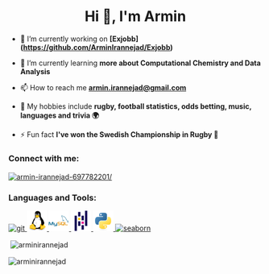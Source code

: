 <h1 align="center">Hi 👋, I'm Armin</h1>

- 🔭 I’m currently working on **[Exjobb] (https://github.com/ArminIrannejad/Exjobb)**

- 🌱 I’m currently learning **more about Computational Chemistry and Data Analysis**

- 📫 How to reach me **armin.irannejad@gmail.com**

- 🏉 My hobbies include **rugby, football statistics, odds betting, music, languages and trivia 🌍**

- ⚡ Fun fact **I've won the Swedish Championship in Rugby 🥇**

<h3 align="left">Connect with me:</h3>
<p align="left">
<a href="https://linkedin.com/in/armin-irannejad-697782201/" target="blank"><img align="center" src="https://raw.githubusercontent.com/rahuldkjain/github-profile-readme-generator/master/src/images/icons/Social/linked-in-alt.svg" alt="armin-irannejad-697782201/" height="30" width="40" /></a> 
</p>

<h3 align="left">Languages and Tools:</h3>
<p align="left"> <a href="https://git-scm.com/" target="_blank" rel="noreferrer"> <img src="https://www.vectorlogo.zone/logos/git-scm/git-scm-icon.svg" alt="git" width="40" height="40"/> </a> <a href="https://www.linux.org/" target="_blank" rel="noreferrer"> <img src="https://raw.githubusercontent.com/devicons/devicon/master/icons/linux/linux-original.svg" alt="linux" width="40" height="40"/> </a> <a href="https://www.mysql.com/" target="_blank" rel="noreferrer"> <img src="https://raw.githubusercontent.com/devicons/devicon/master/icons/mysql/mysql-original-wordmark.svg" alt="mysql" width="40" height="40"/> </a> <a href="https://pandas.pydata.org/" target="_blank" rel="noreferrer"> <img src="https://raw.githubusercontent.com/devicons/devicon/2ae2a900d2f041da66e950e4d48052658d850630/icons/pandas/pandas-original.svg" alt="pandas" width="40" height="40"/> </a> <a href="https://www.python.org" target="_blank" rel="noreferrer"> <img src="https://raw.githubusercontent.com/devicons/devicon/master/icons/python/python-original.svg" alt="python" width="40" height="40"/> </a> <a href="https://seaborn.pydata.org/" target="_blank" rel="noreferrer"> <img src="https://seaborn.pydata.org/_images/logo-mark-lightbg.svg" alt="seaborn" width="40" height="40"/> </a> </p>

<p>&nbsp;<img align="center" src="https://github-readme-stats.vercel.app/api?username=arminirannejad&show_icons=true&theme=dark&locale=en" alt="arminirannejad" /></p>

<p><img align="center" src="https://github-readme-streak-stats.herokuapp.com/?user=arminirannejad&show_icons=true&theme=dark&locale=en" alt="arminirannejad" /></p>

